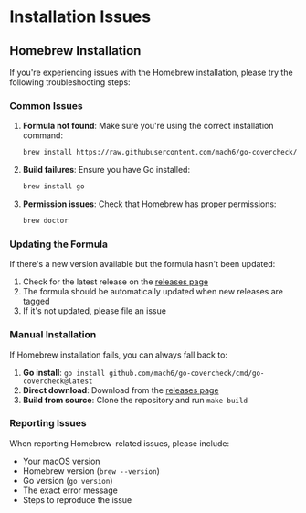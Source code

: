 # Installation Issues

## Homebrew Installation

If you're experiencing issues with the Homebrew installation, please try the following troubleshooting steps:

### Common Issues

1. **Formula not found**: Make sure you're using the correct installation command:
   ```bash
   brew install https://raw.githubusercontent.com/mach6/go-covercheck/main/homebrew/go-covercheck.rb
   ```

2. **Build failures**: Ensure you have Go installed:
   ```bash
   brew install go
   ```

3. **Permission issues**: Check that Homebrew has proper permissions:
   ```bash
   brew doctor
   ```

### Updating the Formula

If there's a new version available but the formula hasn't been updated:

1. Check for the latest release on the [releases page](https://github.com/mach6/go-covercheck/releases)
2. The formula should be automatically updated when new releases are tagged
3. If it's not updated, please file an issue

### Manual Installation

If Homebrew installation fails, you can always fall back to:

1. **Go install**: `go install github.com/mach6/go-covercheck/cmd/go-covercheck@latest`
2. **Direct download**: Download from the [releases page](https://github.com/mach6/go-covercheck/releases)
3. **Build from source**: Clone the repository and run `make build`

### Reporting Issues

When reporting Homebrew-related issues, please include:

- Your macOS version
- Homebrew version (`brew --version`)
- Go version (`go version`)
- The exact error message
- Steps to reproduce the issue